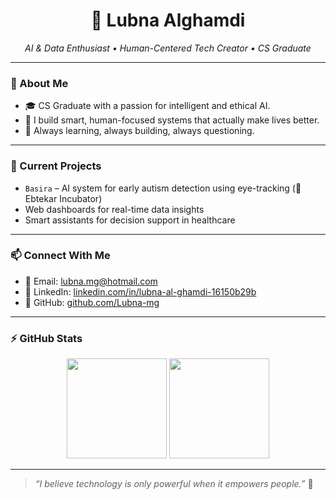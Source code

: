 <h1 align="center">🤍 Lubna Alghamdi</h1>
<p align="center"><i>AI & Data Enthusiast • Human-Centered Tech Creator • CS Graduate</i></p>

---

### 💫 About Me
- 🎓 CS Graduate with a passion for intelligent and ethical AI.
- 🧠 I build smart, human-focused systems that actually make lives better.
- 🎯 Always learning, always building, always questioning.


---

### 🚀 Current Projects
- `Basira` – AI system for early autism detection using eye-tracking (🥈Ebtekar Incubator)
- Web dashboards for real-time data insights
- Smart assistants for decision support in healthcare

---

### 📫 Connect With Me
- 💌 Email: [lubna.mg@hotmail.com](mailto:lubna.mg@hotmail.com)
- 💼 LinkedIn: [linkedin.com/in/lubna-al-ghamdi-16150b29b](https://www.linkedin.com/in/lubna-alghamdi-cs/)
- 🧠 GitHub: [github.com/Lubna-mg](https://github.com/Lubna-mg)

---

### ⚡ GitHub Stats

<p align="center">
  <img src="https://github-readme-stats.vercel.app/api?username=Lubna-mg&show_icons=true&theme=radical" height="160"/>
  <img src="https://github-readme-stats.vercel.app/api/top-langs/?username=Lubna-mg&layout=compact&theme=radical" height="160"/>
</p>

---

> *“I believe technology is only powerful when it empowers people.”* 💜  
